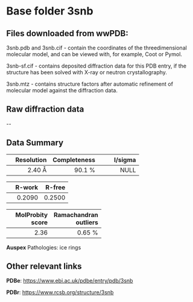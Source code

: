 # Base folder 3snb

## Files downloaded from wwPDB:

3snb.pdb and 3snb.cif - contain the coordinates of the threedimensional molecular model, and can be viewed with, for example, Coot or Pymol.

3snb-sf.cif - contains deposited diffraction data for this PDB entry, if the structure has been solved with X-ray or neutron crystallography.

3snb.mtz - contains structure factors after automatic refinement of molecular model against the diffraction data.

## Raw diffraction data

--<br> 

## Data Summary
|   | Resolution | Completeness| I/sigma |
|---|-------------:|----------------:|--------------:|
|   |2.40 Å|90.1  %|<img width=50/>NULL |

|   | **R-work**| **R-free**   
|---|-------------:|----------------:|           
||0.2090|0.2500|

|   |**MolProbity<br>score**| **Ramachandran<br>outliers** 
|---|-------------:|----------------:|
||2.36|0.65 %|

**Auspex** Pathologies: ice rings

 

## Other relevant links 
**PDBe**:  https://www.ebi.ac.uk/pdbe/entry/pdb/3snb
 
**PDBr**: https://www.rcsb.org/structure/3snb 

